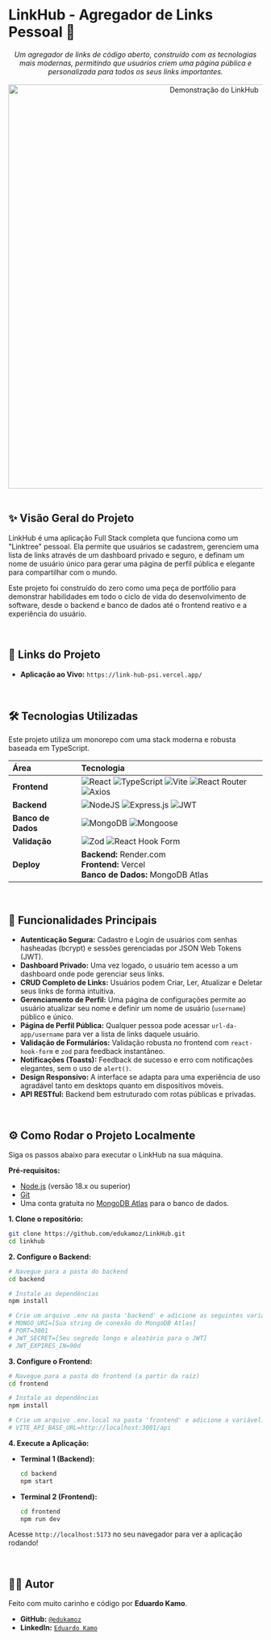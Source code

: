 # LinkHub - Agregador de Links Pessoal 🔗

<div align="center">
  <em>Um agregador de links de código aberto, construído com as tecnologias mais modernas, permitindo que usuários criem uma página pública e personalizada para todos os seus links importantes.</em>
</div>

<br/>

<div align="center">
  <img src="./docs/images/linkhub-demo.gif" alt="Demonstração do LinkHub" width="800px">
</div>

<br/>

## ✨ Visão Geral do Projeto

LinkHub é uma aplicação Full Stack completa que funciona como um "Linktree" pessoal. Ela permite que usuários se cadastrem, gerenciem uma lista de links através de um dashboard privado e seguro, e definam um nome de usuário único para gerar uma página de perfil pública e elegante para compartilhar com o mundo.

Este projeto foi construído do zero como uma peça de portfólio para demonstrar habilidades em todo o ciclo de vida do desenvolvimento de software, desde o backend e banco de dados até o frontend reativo e a experiência do usuário.

<br/>

## 🚀 Links do Projeto

- **Aplicação ao Vivo:** `https://link-hub-psi.vercel.app/`

<br/>

## 🛠️ Tecnologias Utilizadas

Este projeto utiliza um monorepo com uma stack moderna e robusta baseada em TypeScript.

| Área               | Tecnologia                                                                                                                                                                                                                                                                                                                                                                                                                                                                                                                                                               |
| :----------------- | :----------------------------------------------------------------------------------------------------------------------------------------------------------------------------------------------------------------------------------------------------------------------------------------------------------------------------------------------------------------------------------------------------------------------------------------------------------------------------------------------------------------------------------------------------------------------- |
| **Frontend**       | ![React](https://img.shields.io/badge/react-%2320232a.svg?style=for-the-badge&logo=react&logoColor=%2361DAFB) ![TypeScript](https://img.shields.io/badge/typescript-%23007ACC.svg?style=for-the-badge&logo=typescript&logoColor=white) ![Vite](https://img.shields.io/badge/vite-%23646CFF.svg?style=for-the-badge&logo=vite&logoColor=white) ![React Router](https://img.shields.io/badge/React_Router-CA4245?style=for-the-badge&logo=react-router&logoColor=white) ![Axios](https://img.shields.io/badge/axios-233447?style=for-the-badge&logo=axios&logoColor=white) |
| **Backend**        | ![NodeJS](https://img.shields.io/badge/node.js-339933?style=for-the-badge&logo=nodedotjs&logoColor=white) ![Express.js](https://img.shields.io/badge/express.js-%23404d59.svg?style=for-the-badge&logo=express&logoColor=%2361DAFB) ![JWT](https://img.shields.io/badge/JWT-black?style=for-the-badge&logo=JSON%20web%20tokens)                                                                                                                                                                                                                                          |
| **Banco de Dados** | ![MongoDB](https://img.shields.io/badge/MongoDB-%234ea94b.svg?style=for-the-badge&logo=mongodb&logoColor=white) ![Mongoose](https://img.shields.io/badge/Mongoose-880000?style=for-the-badge&logo=mongoose&logoColor=white)                                                                                                                                                                                                                                                                                                                                              |
| **Validação**      | ![Zod](https://img.shields.io/badge/Zod-3E67B1?style=for-the-badge&logo=zod&logoColor=white) ![React Hook Form](https://img.shields.io/badge/React_Hook_Form-EC5990?style=for-the-badge&logo=reacthookform&logoColor=white)                                                                                                                                                                                                                                                                                                                                              |
| **Deploy**         | **Backend:** Render.com <br/> **Frontend:** Vercel <br/> **Banco de Dados:** MongoDB Atlas                                                                                                                                                                                                                                                                                                                                                                                                                                                                               |

<br/>

## 🌟 Funcionalidades Principais

- **Autenticação Segura:** Cadastro e Login de usuários com senhas hasheadas (bcrypt) e sessões gerenciadas por JSON Web Tokens (JWT).
- **Dashboard Privado:** Uma vez logado, o usuário tem acesso a um dashboard onde pode gerenciar seus links.
- **CRUD Completo de Links:** Usuários podem Criar, Ler, Atualizar e Deletar seus links de forma intuitiva.
- **Gerenciamento de Perfil:** Uma página de configurações permite ao usuário atualizar seu nome e definir um nome de usuário (`username`) público e único.
- **Página de Perfil Pública:** Qualquer pessoa pode acessar `url-da-app/username` para ver a lista de links daquele usuário.
- **Validação de Formulários:** Validação robusta no frontend com `react-hook-form` e `zod` para feedback instantâneo.
- **Notificações (Toasts):** Feedback de sucesso e erro com notificações elegantes, sem o uso de `alert()`.
- **Design Responsivo:** A interface se adapta para uma experiência de uso agradável tanto em desktops quanto em dispositivos móveis.
- **API RESTful:** Backend bem estruturado com rotas públicas e privadas.

<br/>

## ⚙️ Como Rodar o Projeto Localmente

Siga os passos abaixo para executar o LinkHub na sua máquina.

**Pré-requisitos:**

- [Node.js](https://nodejs.org/en/) (versão 18.x ou superior)
- [Git](https://git-scm.com/)
- Uma conta gratuita no [MongoDB Atlas](https://www.mongodb.com/cloud/atlas) para o banco de dados.

**1. Clone o repositório:**

```bash
git clone https://github.com/edukamoz/LinkHub.git
cd linkhub
```

**2. Configure o Backend:**

```bash
# Navegue para a pasta do backend
cd backend

# Instale as dependências
npm install

# Crie um arquivo .env na pasta 'backend' e adicione as seguintes variáveis:
# MONGO_URI=[Sua string de conexão do MongoDB Atlas]
# PORT=3001
# JWT_SECRET=[Seu segredo longo e aleatório para o JWT]
# JWT_EXPIRES_IN=90d
```

**3. Configure o Frontend:**

```bash
# Navegue para a pasta do frontend (a partir da raiz)
cd frontend

# Instale as dependências
npm install

# Crie um arquivo .env.local na pasta 'frontend' e adicione a variável:
# VITE_API_BASE_URL=http://localhost:3001/api
```

**4. Execute a Aplicação:**

- **Terminal 1 (Backend):**
  ```bash
  cd backend
  npm start
  ```
- **Terminal 2 (Frontend):**
  ```bash
  cd frontend
  npm run dev
  ```

Acesse `http://localhost:5173` no seu navegador para ver a aplicação rodando!

<br/>

## 👨‍💻 Autor

Feito com muito carinho e código por **Eduardo Kamo**.

- **GitHub:** [`@edukamoz`](https://github.com/edukamoz)
- **LinkedIn:** [`Eduardo Kamo`](https://www.linkedin.com/in/eduardo-kamo/)
